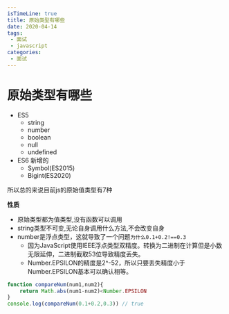 ```yaml
---
isTimeLine: true
title: 原始类型有哪些
date: 2020-04-14
tags:
 - 面试
 - javascript
categories:
 - 面试
---
```

# 原始类型有哪些
* ES5
  * string
  * number
  * boolean
  * null
  * undefined
* ES6 新增的
  * Symbol(ES2015)
  * Bigint(ES2020)

所以总的来说目前js的原始值类型有7种

**性质**
* 原始类型都为值类型,没有函数可以调用
* string类型不可变,无论自身调用什么方法,不会改变自身
* number是浮点类型，这就导致了一个问题`为什么0.1+0.2!==0.3`
  *  因为JavaScript使用IEEE浮点类型双精度。转换为二进制在计算但是小数无限延伸，二进制截取53位导致精度丢失。
  * Number.EPSILON的精度是2^-52，所以只要丢失精度小于Number.EPSILON基本可以确认相等。

```js
function compareNum(num1,num2){
    return Math.abs(num1-num2)<Number.EPSILON
}
console.log(compareNum(0.1+0.2,0.3)) // true
```

<comment/>